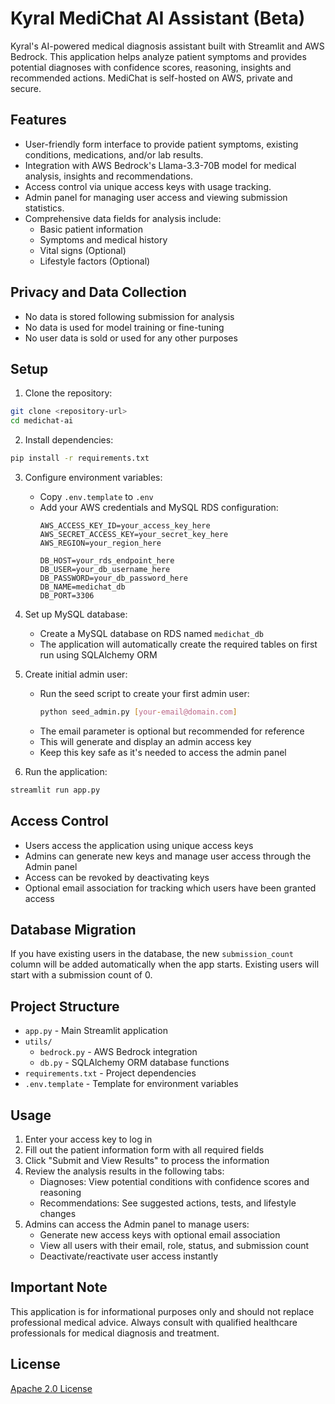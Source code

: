 # Kyral MediChat AI Assistant (Beta)

Kyral's AI-powered medical diagnosis assistant built with Streamlit and AWS Bedrock. This application helps analyze patient symptoms and provides potential diagnoses with confidence scores, reasoning, insights and recommended actions. MediChat is self-hosted on AWS, private and secure. 

## Features

- User-friendly form interface to provide patient symptoms, existing conditions, medications, and/or lab results.
- Integration with AWS Bedrock's Llama-3.3-70B model for medical analysis, insights and recommendations.
- Access control via unique access keys with usage tracking.
- Admin panel for managing user access and viewing submission statistics.
- Comprehensive data fields for analysis include:
  - Basic patient information
  - Symptoms and medical history
  - Vital signs (Optional)
  - Lifestyle factors (Optional)
 
## Privacy and Data Collection
- No data is stored following submission for analysis
- No data is used for model training or fine-tuning
- No user data is sold or used for any other purposes

## Setup

1. Clone the repository:
```bash
git clone <repository-url>
cd medichat-ai
```

2. Install dependencies:
```bash
pip install -r requirements.txt
```

3. Configure environment variables:
   - Copy `.env.template` to `.env`
   - Add your AWS credentials and MySQL RDS configuration:
     ```
     AWS_ACCESS_KEY_ID=your_access_key_here
     AWS_SECRET_ACCESS_KEY=your_secret_key_here
     AWS_REGION=your_region_here
     
     DB_HOST=your_rds_endpoint_here
     DB_USER=your_db_username_here
     DB_PASSWORD=your_db_password_here
     DB_NAME=medichat_db
     DB_PORT=3306
     ```

4. Set up MySQL database:
   - Create a MySQL database on RDS named `medichat_db`
   - The application will automatically create the required tables on first run using SQLAlchemy ORM

5. Create initial admin user:
   - Run the seed script to create your first admin user:
     ```bash
     python seed_admin.py [your-email@domain.com]
     ```
   - The email parameter is optional but recommended for reference
   - This will generate and display an admin access key
   - Keep this key safe as it's needed to access the admin panel

6. Run the application:
```bash
streamlit run app.py
```

## Access Control

- Users access the application using unique access keys
- Admins can generate new keys and manage user access through the Admin panel
- Access can be revoked by deactivating keys
- Optional email association for tracking which users have been granted access

## Database Migration

If you have existing users in the database, the new `submission_count` column will be added automatically when the app starts. Existing users will start with a submission count of 0.

## Project Structure

- `app.py` - Main Streamlit application
- `utils/`
  - `bedrock.py` - AWS Bedrock integration
  - `db.py` - SQLAlchemy ORM database functions
- `requirements.txt` - Project dependencies
- `.env.template` - Template for environment variables

## Usage

1. Enter your access key to log in
2. Fill out the patient information form with all required fields
3. Click "Submit and View Results" to process the information
4. Review the analysis results in the following tabs:
   - Diagnoses: View potential conditions with confidence scores and reasoning
   - Recommendations: See suggested actions, tests, and lifestyle changes
5. Admins can access the Admin panel to manage users:
   - Generate new access keys with optional email association
   - View all users with their email, role, status, and submission count
   - Deactivate/reactivate user access instantly

## Important Note

This application is for informational purposes only and should not replace professional medical advice. Always consult with qualified healthcare professionals for medical diagnosis and treatment.

## License

[Apache 2.0 License](LICENSE)
